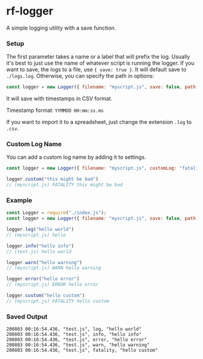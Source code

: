 # rf-logger

A simple logging utility with a save function.

### Setup
The first parameter takes a name or a label that will prefix the log.  Usually it's best to just use the name of whatever script is running the logger.
If you want to save, the logs to a file, use `{ save: true }`.
It will default save to `./logs.log`.
Otherwise, you can specify the path in options:
```javascript 
const logger = new Logger({ filename: "myscript.js", save: false, path: "./logs.log" });
```
It will save with timestamps in CSV format.

Timestamp format: `YYMMDD HH:mm:ss.ms`

If you want to import it to a spreadsheet, just change the extension `.log` to `.csv`.

### Custom Log Name
You can add a custom log name by adding it to settings. 
```javascript 
const logger = new Logger({ filename: "myscript.js", customLog: "fatality"});

logger.custom("this might be bad")
// (myscript.js) FATALITY this might be bad
```

### Example
```javascript
const Logger = require("./index.js");
const logger = new Logger({ filename: "myscript.js", save: false, path: "./logs.log", customLog: "fatality" });

logger.log("hello world")
// (myscript.js) hello 

logger.info("hello info")
// (test.js) hello world

logger.warn("hello warning")
// (myscript.js) WARN hello warning

logger.error("hello error")
// (myscript.js) ERROR hello error

logger.custom("hello custom")
// (myscript.js) FATALITY hello custom
```

### Saved Output
```
200803 00:16:54.436, "test.js", log, "hello world"
200803 00:16:54.436, "test.js", info, "hello info"
200803 00:16:54.436, "test.js", error, "hello error"
200803 00:16:54.436, "test.js", warn, "hello warning"
200803 00:16:54.436, "test.js", fatality, "hello custom"
```
 
